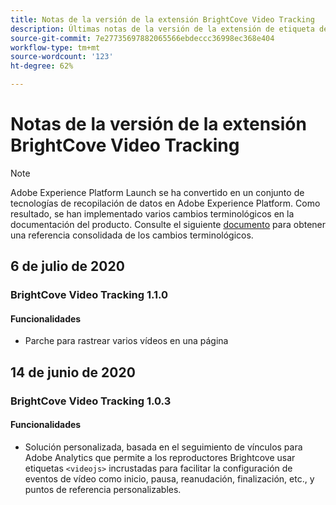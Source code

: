 ```yaml
---
title: Notas de la versión de la extensión BrightCove Video Tracking
description: Últimas notas de la versión de la extensión de etiqueta de seguimiento de vídeo BrightCove en Adobe Experience Platform.
source-git-commit: 7e27735697882065566ebdeccc36998ec368e404
workflow-type: tm+mt
source-wordcount: '123'
ht-degree: 62%

---
```


# Notas de la versión de la extensión BrightCove Video Tracking

>[!NOTE]
>
>Adobe Experience Platform Launch se ha convertido en un conjunto de tecnologías de recopilación de datos en Adobe Experience Platform. Como resultado, se han implementado varios cambios terminológicos en la documentación del producto. Consulte el siguiente [documento](../../../term-updates.md) para obtener una referencia consolidada de los cambios terminológicos.

## 6 de julio de 2020

### BrightCove Video Tracking 1.1.0

#### Funcionalidades

* Parche para rastrear varios vídeos en una página

## 14 de junio de 2020

### BrightCove Video Tracking 1.0.3

#### Funcionalidades

* Solución personalizada, basada en el seguimiento de vínculos para Adobe Analytics que permite a los reproductores Brightcove usar etiquetas `<videojs>` incrustadas para facilitar la configuración de eventos de vídeo como inicio, pausa, reanudación, finalización, etc., y puntos de referencia personalizables.
